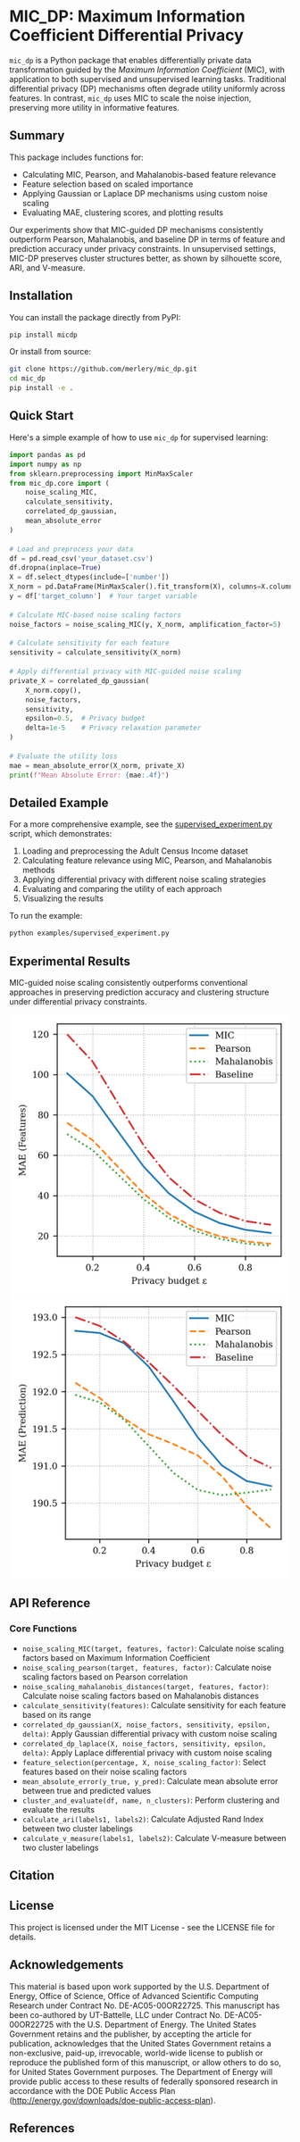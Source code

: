 # MIC_DP: Maximum Information Coefficient Differential Privacy

`mic_dp` is a Python package that enables differentially private data transformation guided by the *Maximum Information Coefficient* (MIC), with application to both supervised and unsupervised learning tasks. Traditional differential privacy (DP) mechanisms often degrade utility uniformly across features. In contrast, `mic_dp` uses MIC to scale the noise injection, preserving more utility in informative features.

## Summary

This package includes functions for:
- Calculating MIC, Pearson, and Mahalanobis-based feature relevance
- Feature selection based on scaled importance
- Applying Gaussian or Laplace DP mechanisms using custom noise scaling
- Evaluating MAE, clustering scores, and plotting results

Our experiments show that MIC-guided DP mechanisms consistently outperform Pearson, Mahalanobis, and baseline DP in terms of feature and prediction accuracy under privacy constraints. In unsupervised settings, MIC-DP preserves cluster structures better, as shown by silhouette score, ARI, and V-measure.

## Installation

You can install the package directly from PyPI:

```bash
pip install micdp
```

Or install from source:

```bash
git clone https://github.com/merlery/mic_dp.git
cd mic_dp
pip install -e .
```

## Quick Start

Here's a simple example of how to use `mic_dp` for supervised learning:

```python
import pandas as pd
import numpy as np
from sklearn.preprocessing import MinMaxScaler
from mic_dp.core import (
    noise_scaling_MIC, 
    calculate_sensitivity, 
    correlated_dp_gaussian,
    mean_absolute_error
)

# Load and preprocess your data
df = pd.read_csv('your_dataset.csv')
df.dropna(inplace=True)
X = df.select_dtypes(include=['number'])
X_norm = pd.DataFrame(MinMaxScaler().fit_transform(X), columns=X.columns)
y = df['target_column']  # Your target variable

# Calculate MIC-based noise scaling factors
noise_factors = noise_scaling_MIC(y, X_norm, amplification_factor=5)

# Calculate sensitivity for each feature
sensitivity = calculate_sensitivity(X_norm)

# Apply differential privacy with MIC-guided noise scaling
private_X = correlated_dp_gaussian(
    X_norm.copy(), 
    noise_factors, 
    sensitivity, 
    epsilon=0.5,  # Privacy budget
    delta=1e-5    # Privacy relaxation parameter
)

# Evaluate the utility loss
mae = mean_absolute_error(X_norm, private_X)
print(f"Mean Absolute Error: {mae:.4f}")
```

## Detailed Example

For a more comprehensive example, see the [supervised_experiment.py](examples/supervised_experiment.py) script, which demonstrates:

1. Loading and preprocessing the Adult Census Income dataset
2. Calculating feature relevance using MIC, Pearson, and Mahalanobis methods
3. Applying differential privacy with different noise scaling strategies
4. Evaluating and comparing the utility of each approach
5. Visualizing the results

To run the example:

```bash
python examples/supervised_experiment.py
```

## Experimental Results

MIC-guided noise scaling consistently outperforms conventional approaches in preserving prediction accuracy and clustering structure under differential privacy constraints.

![Feature MAE comparison for MIC-DP vs. state-of-art approaches](MAE.png)
![Prediction MAE comparison for MIC-DP vs. state-of-art approaches](MAE_pred.png)

## API Reference

### Core Functions

- `noise_scaling_MIC(target, features, factor)`: Calculate noise scaling factors based on Maximum Information Coefficient
- `noise_scaling_pearson(target, features, factor)`: Calculate noise scaling factors based on Pearson correlation
- `noise_scaling_mahalanobis_distances(target, features, factor)`: Calculate noise scaling factors based on Mahalanobis distances
- `calculate_sensitivity(features)`: Calculate sensitivity for each feature based on its range
- `correlated_dp_gaussian(X, noise_factors, sensitivity, epsilon, delta)`: Apply Gaussian differential privacy with custom noise scaling
- `correlated_dp_laplace(X, noise_factors, sensitivity, epsilon, delta)`: Apply Laplace differential privacy with custom noise scaling
- `feature_selection(percentage, X, noise_scaling_factor)`: Select features based on their noise scaling factors
- `mean_absolute_error(y_true, y_pred)`: Calculate mean absolute error between true and predicted values
- `cluster_and_evaluate(df, name, n_clusters)`: Perform clustering and evaluate the results
- `calculate_ari(labels1, labels2)`: Calculate Adjusted Rand Index between two cluster labelings
- `calculate_v_measure(labels1, labels2)`: Calculate V-measure between two cluster labelings

## Citation



## License

This project is licensed under the MIT License - see the LICENSE file for details.

## Acknowledgements

This material is based upon work supported by the U.S. Department of Energy, Office of Science, Office of Advanced Scientific Computing Research under Contract No. DE-AC05-00OR22725. This manuscript has been co-authored by UT-Battelle, LLC under Contract No. DE-AC05-00OR22725 with the U.S. Department of Energy. The United States Government retains and the publisher, by accepting the article for publication, acknowledges that the United States Government retains a non-exclusive, paid-up, irrevocable, world-wide license to publish or reproduce the published form of this manuscript, or allow others to do so, for United States Government purposes. The Department of Energy will provide public access to these results of federally sponsored research in accordance with the DOE Public Access Plan (http://energy.gov/downloads/doe-public-access-plan).

## References
